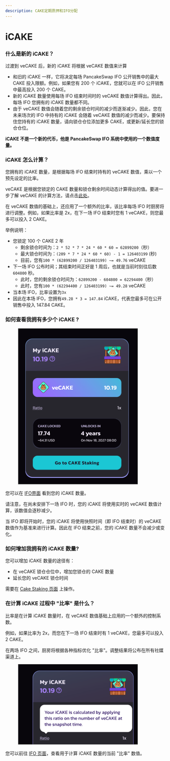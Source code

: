 ```yaml
---
description: CAKE定期质押和IFO分配
---
```


# iCAKE

### 什么是新的 iCAKE？

过渡到 veCAKE 后，新的 iCAKE 将根据 veCAKE 数值来计算

* 和旧的 iCAKE 一样，它将决定每场 PancakeSwap IFO 公开销售中的最大 CAKE 投入限额。例如，如果您有 200 个 iCAKE，您就可以在 IFO 公开销售中最高投入 200 个 CAKE。&#x20;
* 新的 iCAKE 数量使用每场 IFO 结束时间时的 veCAKE 数值计算得出。因此，每场 IFO 您拥有的 iCAKE 数量都不同。&#x20;
* 由于 veCAKE  数值会随着您的剩余锁仓时间的减少而逐渐减少。因此，您在未来场次的 IFO 中持有的 iCAKE 会随着 veCAKE 数值的减少而减少。要保持住您持有的 iCAKE 数量，请向锁仓仓位添加更多 CAKE，或更新/延长您的锁仓仓位。

**iCAKE 不是一个新的代币，他是 PancakeSwap IFO 系统中使用的一个数值度量。**

### iCAKE 怎么计算？

您拥有的 iCAKE 数量，是根据每场 IFO 结束时持有的 veCAKE 数值，乘以一个预先设定的比率。&#x20;

veCAKE 是根据您锁定的 CAKE 数量和锁仓剩余时间动态计算得出的值。要进一步了解 veCAKE 的计算方法，请点击[此处](../../chan-pin/vecake/vecake-faq.md)。&#x20;

在 veCAKE 数值的基础上，还应用了一个额外的比率，该比率每场 IFO 时厨房将进行调整。例如，如果比率是 2x，在下一场  IFO 结束时您有 1 veCAKE，则您最多可以投入 2 CAKE。

举例说明：&#x20;

* 您锁定 100 个 CAKE 2 年
  * 剩余锁仓时间为：`2 * 52 * 7 * 24 * 60 * 60 = 62899200`（秒）
  * 最大锁仓时间为：`(209 * 7 * 24 * 60 * 60) - 1 = 126403199` (秒)
  * 目前，您有`100 * (62899200 / 126403199) ~= 49.76` veCAKE
* 下一场 IFO 公布时间；其结束时间正好是 1 周后，也就是当前时刻往后数 `604800` 秒。
  * 此时，您的剩余锁仓时间为：`62899200 - 604800 = 62294400`（秒）
  * 此时，您有`100 * (62294400 / 126403199) ~= 49.28` veCAKE
* 当本场 IFO，比率设置为`3x`&#x20;
* 因此在本场 IFO，您拥有`49.28 * 3 = 147.84` iCAKE，代表您最多可在公开销售中投入 147.84 CAKE。

### 如何查看我拥有多少个 iCAKE ?

<figure><img src="../../.gitbook/assets/image.png" alt="" width="375"><figcaption></figcaption></figure>

您可以在 [IFO界面](https://pancakeswap.finance/ifo) 看到您的 iCAKE 数量。

请注意，在尚未安排下一场 IFO 时，您的 iCAKE 将使用实时的 veCAKE 数值计算，该数值会逐秒减少。&#x20;

当 IFO 即将开始时，您的 iCAKE 将使用快照时间（即 IFO 结束时）的 veCAKE 数值作为基准来进行计算。因此在 IFO 结束之前，您的 iCAKE 数量不会减少或变化。

### 如何增加我拥有的 iCAKE 数量?

您可以增加 iCAKE 数量的途径有：

* 在 veCAKE 锁仓仓位中，增加您锁仓的 CAKE 数量
* 延长您的 veCAKE 锁仓时间

需要在 [Cake Staking 页面](https://pancakeswap.finance/cake-staking) 上操作。

### 在计算 iCAKE 过程中 "比率" 是什么？

比率是在计算 iCAKE 数量时，在 veCAKE 数值基础上应用的一个额外的控制系数。&#x20;

例如，如果比率为 2x，而您在下一场 IFO 结束时有 1 veCAKE，您最多可以投入 2 CAKE。

在两场 IFO 之间，厨房将根据各种指标优化 "比率"。调整结果将公布在所有社媒渠道上。

<figure><img src="../../.gitbook/assets/image (2).png" alt="" width="375"><figcaption></figcaption></figure>

您可以前往 [IFO 页面](https://pancakeswap.finance/ifo)，查看用于计算 iCAKE 数量的当前 "比率" 数值。
